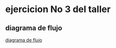 # ejercicion No 3 del taller

## diagrama de flujo

[diagrama de flujo](diagrama.png "diagrama de flujo")
